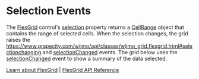 Selection Events
================

The [FlexGrid](https://www.grapecity.com/wijmo/api/classes/wijmo_grid.flexgrid.html) control's [selection](https://www.grapecity.com/wijmo/api/classes/wijmo_grid.flexgrid.html#selection) property returns a [CellRange](https://www.grapecity.com/wijmo/api/classes/wijmo_grid.cellrange.html) object that contains the range of selected cells. When the selection changes, the grid raises the https://www.grapecity.com/wijmo/api/classes/wijmo_grid.flexgrid.html#selectionchanging and [selectionChanged](https://www.grapecity.com/wijmo/api/classes/wijmo_grid.flexgrid.html#selectionchanged) events. The grid below uses the [selectionChanged](https://www.grapecity.com/wijmo/api/classes/wijmo_grid.flexgrid.html#selectionchanged) event to show a summary of the data selected.

[Learn about FlexGrid](https://www.grapecity.com/wijmo/flexgrid-javascript-data-grid) | [FlexGrid API Reference](https://www.grapecity.com/wijmo/api/classes/wijmo_grid.flexgrid.html)